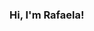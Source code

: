 ### Hi, I'm Rafaela!
<!--
**rafaelaaapitanga/rafaelaaapitanga** is a ✨ _special_ ✨ repository because its `README.md` (this file) appears on your GitHub profile.

👩🏼‍💻 Computer Science student at Federal University of Pernambuco (UFPE)<br/>
🌱 I’m currently learning about Data Science and improving myself in the area<br/>
💜 Volunteer at [Brazilians in Tech](https://www.braziliansintech.com/), a community that aims to support women in technology<br/>

[![Rafaela's GitHub stats](https://github-readme-stats.vercel.app/api?username=rafaelaaapitanga)](https://github.com/rafaelaaapitanga/github-readme-stats)
